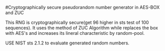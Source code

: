 #Cryptographically secure pseudorandom number generator in AES-BOX and ZUC

This RNG is cryptographically secure(get 96 higher in sts test of 100 sequences). It uses the method of ZUC Algorithm while replaces the box with AES's and increases its lineral characteristic by random-pool.

USE NIST sts 2.1.2 to evaluate generated random numbers.
